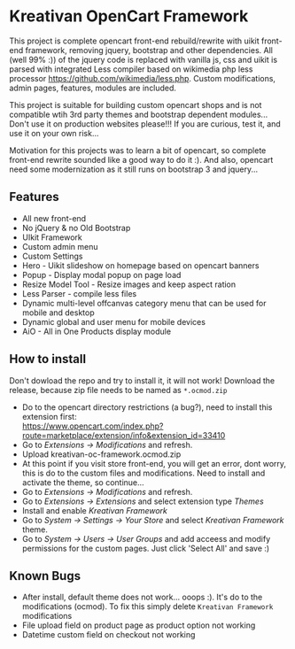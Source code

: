 # Kreativan OpenCart Framework
This project is complete opencart front-end rebuild/rewrite with uikit front-end framework, removing jquery, bootstrap and other dependencies. All (well 99% :)) of the jquery code is replaced with vanilla js, css and uikit is parsed with integrated Less compiler based on wikimedia php less processor https://github.com/wikimedia/less.php. Custom modifications, admin pages, features, modules are included.     

This project is suitable for building custom opencart shops and is not compatible wtih 3rd party themes and bootstrap dependent modules... Don't use it on production websites please!!! If you are curious, test it, and use it on your own risk...

Motivation for this projects was to learn a bit of opencart, so complete front-end rewrite sounded like a good way to do it :). And also, opencart need some modernization as it still runs on bootstrap 3 and jquery...

## Features

* All new front-end
* No jQuery & no Old Bootstrap
* UIkit Framework
* Custom admin menu
* Custom Settings
* Hero - Uikit slideshow on homepage based on opencart banners
* Popup - Display modal popup on page load
* Resize Model Tool - Resize images and keep aspect ration
* Less Parser - compile less files
* Dynamic multi-level offcanvas category menu that can be used for mobile and desktop
* Dynamic global and user menu for mobile devices
* AiO - All in One Products display module


## How to install

Don't dowload the repo and try to install it, it will not work! Download the release, because zip file needs to be named as `*.ocmod.zip`

* Do to the opencart directory restrictions (a bug?), need to install this extension first:    
  https://www.opencart.com/index.php?route=marketplace/extension/info&extension_id=33410
* Go to *Extensions -> Modifications* and refresh. 
* Upload kreativan-oc-framework.ocmod.zip 
* At this point if you visit store front-end, you will get an error, dont worry, this is do to the custom files and modifications. Need to install and activate the theme, so continue...
* Go to *Extensions -> Modifications* and refresh.
* Go to *Extensions -> Extensions* and select extension type *Themes*
* Install and enable *Kreativan Framework*
* Go to *System -> Settings -> Your Store* and select *Kreativan Framework* theme.
* Go to *System -> Users -> User Groups* and add acceess and modify permissions for the custom pages. Just click 'Select All' and save :)

## Known Bugs
* After install, default theme does not work... ooops :). It's do to the modifications (ocmod). To fix this simply delete `Kreativan Framework` modifications
* File upload field on product page as product option not working
* Datetime custom field on checkout not working